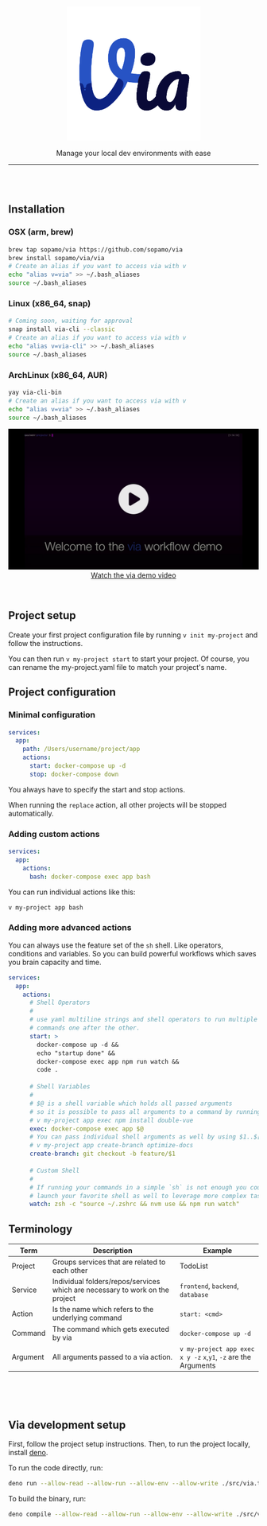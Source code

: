 
<div align="center">
  <img src="https://raw.githubusercontent.com/Sopamo/via/main/assets/logo.png" width="269">

  Manage your local dev environments with ease
</div>
<hr>
<br /><br />

## Installation
### OSX (arm, brew)
```bash
brew tap sopamo/via https://github.com/sopamo/via
brew install sopamo/via/via
# Create an alias if you want to access via with v
echo "alias v=via" >> ~/.bash_aliases
source ~/.bash_aliases
```

### Linux (x86_64, snap)
```bash
# Coming soon, waiting for approval
snap install via-cli --classic
# Create an alias if you want to access via with v
echo "alias v=via-cli" >> ~/.bash_aliases
source ~/.bash_aliases
```

### ArchLinux (x86_64, AUR)
```bash
yay via-cli-bin
# Create an alias if you want to access via with v
echo "alias v=via" >> ~/.bash_aliases
source ~/.bash_aliases
```

<div align="center">

[![Watch the via demo video](./assets/thumbnail.png)](https://youtu.be/lD-CBiXZfP4)
[Watch the via demo video](https://youtu.be/lD-CBiXZfP4)
</div>
<br />

## Project setup
Create your first project configuration file by running `v init my-project` and follow the instructions.

You can then run `v my-project start` to start your project. Of course, you can rename the my-project.yaml file to match your project's name.

## Project configuration

### Minimal configuration
```yaml
services:
  app:
    path: /Users/username/project/app
    actions:
      start: docker-compose up -d
      stop: docker-compose down
```
You always have to specify the start and stop actions.

When running the `replace` action, all other projects will be stopped automatically.

### Adding custom actions
```yaml
services:
  app:
    actions:
      bash: docker-compose exec app bash
```
You can run individual actions like this:

```bash
v my-project app bash
```

### Adding more advanced actions
You can always use the feature set of the `sh` shell. Like operators, conditions and variables. So you can build powerful workflows which saves you brain capacity and time.
```yaml
services:
  app:
    actions:
      # Shell Operators
      #
      # use yaml multiline strings and shell operators to run multiple
      # commands one after the other.
      start: >
        docker-compose up -d &&
        echo "startup done" &&
        docker-compose exec app npm run watch &&
        code .

      # Shell Variables
      #
      # $@ is a shell variable which holds all passed arguments
      # so it is possible to pass all arguments to a command by running:
      # v my-project app exec npm install double-vue
      exec: docker-compose exec app $@
      # You can pass individual shell arguments as well by using $1..$[x]
      # v my-project app create-branch optimize-docs
      create-branch: git checkout -b feature/$1

      # Custom Shell
      #
      # If running your commands in a simple `sh` is not enough you could
      # launch your favorite shell as well to leverage more complex tasks
      watch: zsh -c "source ~/.zshrc && nvm use && npm run watch"

```

## Terminology

| Term | Description | Example |
| ---- | ----------- | ------- |
| Project | Groups services that are related to each other | TodoList |
| Service | Individual folders/repos/services which are necessary to work on the project | `frontend`, `backend`, `database` |
| Action | Is the name which refers to the underlying command | `start: <cmd>` |
| Command | The command which gets executed by via | `docker-compose up -d` |
| Argument | All arguments passed to a via action. | `v my-project app exec x y -z` `x`,`y1`, `-z` are the Arguments |

<br />
<br />
<br />

## Via development setup
First, follow the project setup instructions.
Then, to run the project locally, install [deno](https://deno.land).

To run the code directly, run:
```bash
deno run --allow-read --allow-run --allow-env --allow-write ./src/via.ts [project] [service] [action]
```

To build the binary, run:
```bash
deno compile --allow-read --allow-run --allow-env --allow-write ./src/via.ts
```
